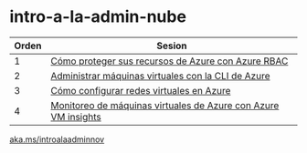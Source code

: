 # intro-a-la-admin-nube

| Orden         | Sesion    
|--------------|-----------
| 1 | [Cómo proteger sus recursos de Azure con Azure RBAC](rbac/README.md)      
| 2 | [Administrar máquinas virtuales con la CLI de Azure](cli/README.md)   
| 3 | [Cómo configurar redes virtuales en Azure](redes/README.md)      
| 4 | [Monitoreo de máquinas virtuales de Azure con Azure VM insights](monitoreo/README.md)  

[aka.ms/introalaadminnov](https://aka.ms/introalaadminnov)
